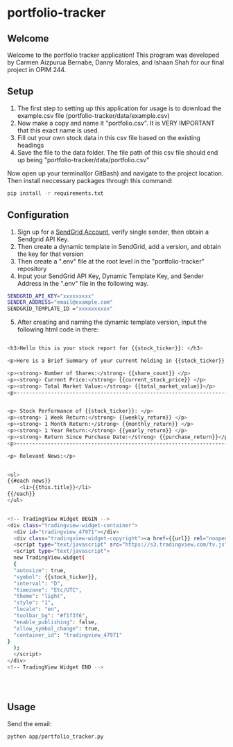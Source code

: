 # portfolio-tracker


## Welcome

Welcome to the portfolio tracker application! This program was developed by Carmen Aizpurua Bernabe, Danny Morales, and Ishaan Shah
for our final project in OPIM 244.



## Setup

1. The first step to setting up this application for usage is to download the example.csv file (portfolio-tracker/data/example.csv)
2. Now make a copy and name it "portfolio.csv". It is VERY IMPORTANT that this exact name is used.
3. Fill out your own stock data in this csv file based on the existing headings
4. Save the file to the data folder. The file path of this csv file should end up being "portfolio-tracker/data/portfolio.csv"




Now open up your terminal(or GitBash) and navigate to the project location. Then install neccessary packages through this command:

```sh
pip install -r requirements.txt
```

## Configuration


1. Sign up for a [SendGrid Account](https://sendgrid.com/), verify single sender, then obtain a Sendgrid API Key.
2. Then create a dynamic template in SendGrid, add a version, and obtain the key for that version
3. Then create a ".env" file at the root level in the "portfolio-tracker" repository
4. Input your SendGrid API Key, Dynamic Template Key, and Sender Address in the ".env" file in the following way.





```sh
SENDGRID_API_KEY="xxxxxxxxx"
SENDER_ADDRESS="email@example.com"
SENDGRID_TEMPLATE_ID ="xxxxxxxxxx"
```

5. After creating and naming the dynamic template version, input the following html code in there:

```sh

<h3>Hello this is your stock report for {{stock_ticker}}: </h3>

<p>Here is a Brief Summary of your current holding in {{stock_ticker}}: </p>

<p><strong> Number of Shares:</strong> {{share_count}} </p>
<p><strong> Current Price:</strong> {{current_stock_price}} </p>
<p><strong> Total Market Value:</strong> {{total_market_value}}</p>
<p>---------------------------------------------------------------------</p>


<p> Stock Performance of {{stock_ticker}}: </p>
<p><strong> 1 Week Return:</strong> {{weekly_return}} </p>
<p><strong> 1 Month Return:</strong> {{monthly_return}} </p>
<p><strong> 1 Year Return:</strong> {{yearly_return}} </p>
<p><strong> Return Since Purchase Date:</strong> {{purchase_return}}</p>
<p>---------------------------------------------------------------------</p>

<p> Relevant News:</p>


<ul>
{{#each news}}
	<li>{{this.title}}</li>
{{/each}}
</ul>


<!-- TradingView Widget BEGIN -->
<div class="tradingview-widget-container">
  <div id="tradingview_47971"></div>
  <div class="tradingview-widget-copyright"><a href={{url}} rel="noopener" target="_blank"><span class="blue-text">{{stock_ticker}} Chart</span></a> by TradingView</div>
  <script type="text/javascript" src="https://s3.tradingview.com/tv.js"></script>
  <script type="text/javascript">
  new TradingView.widget(
  {
  "autosize": true,
  "symbol": {{stock_ticker}},
  "interval": "D",
  "timezone": "Etc/UTC",
  "theme": "light",
  "style": "1",
  "locale": "en",
  "toolbar_bg": "#f1f3f6",
  "enable_publishing": false,
  "allow_symbol_change": true,
  "container_id": "tradingview_47971"
}
  );
  </script>
</div>
<!-- TradingView Widget END -->





```




## Usage  

Send the email:

```sh
python app/portfolio_tracker.py
```



